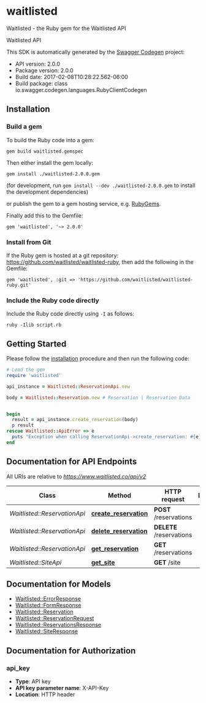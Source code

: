 # waitlisted

Waitlisted - the Ruby gem for the Waitlisted API

Waitlisted API

This SDK is automatically generated by the [Swagger Codegen](https://github.com/swagger-api/swagger-codegen) project:

- API version: 2.0.0
- Package version: 2.0.0
- Build date: 2017-02-08T10:28:22.562-06:00
- Build package: class io.swagger.codegen.languages.RubyClientCodegen

## Installation

### Build a gem

To build the Ruby code into a gem:

```shell
gem build waitlisted.gemspec
```

Then either install the gem locally:

```shell
gem install ./waitlisted-2.0.0.gem
```
(for development, run `gem install --dev ./waitlisted-2.0.0.gem` to install the development dependencies)

or publish the gem to a gem hosting service, e.g. [RubyGems](https://rubygems.org/).

Finally add this to the Gemfile:

    gem 'waitlisted', '~> 2.0.0'

### Install from Git

If the Ruby gem is hosted at a git repository: https://github.com/waitlisted/waitlisted-ruby, then add the following in the Gemfile:

    gem 'waitlisted', :git => 'https://github.com/waitlisted/waitlisted-ruby.git'

### Include the Ruby code directly

Include the Ruby code directly using `-I` as follows:

```shell
ruby -Ilib script.rb
```

## Getting Started

Please follow the [installation](#installation) procedure and then run the following code:
```ruby
# Load the gem
require 'waitlisted'

api_instance = Waitlisted::ReservationApi.new

body = Waitlisted::Reservation.new # Reservation | Reservation Data


begin
  result = api_instance.create_reservation(body)
  p result
rescue Waitlisted::ApiError => e
  puts "Exception when calling ReservationApi->create_reservation: #{e}"
end

```

## Documentation for API Endpoints

All URIs are relative to *https://www.waitlisted.co/api/v2*

Class | Method | HTTP request | Description
------------ | ------------- | ------------- | -------------
*Waitlisted::ReservationApi* | [**create_reservation**](docs/ReservationApi.md#create_reservation) | **POST** /reservations | 
*Waitlisted::ReservationApi* | [**delete_reservation**](docs/ReservationApi.md#delete_reservation) | **DELETE** /reservations | 
*Waitlisted::ReservationApi* | [**get_reservation**](docs/ReservationApi.md#get_reservation) | **GET** /reservations | 
*Waitlisted::SiteApi* | [**get_site**](docs/SiteApi.md#get_site) | **GET** /site | 


## Documentation for Models

 - [Waitlisted::ErrorResponse](docs/ErrorResponse.md)
 - [Waitlisted::FormResponse](docs/FormResponse.md)
 - [Waitlisted::Reservation](docs/Reservation.md)
 - [Waitlisted::ReservationRequest](docs/ReservationRequest.md)
 - [Waitlisted::ReservationsResponse](docs/ReservationsResponse.md)
 - [Waitlisted::SiteResponse](docs/SiteResponse.md)


## Documentation for Authorization


### api_key

- **Type**: API key
- **API key parameter name**: X-API-Key
- **Location**: HTTP header


